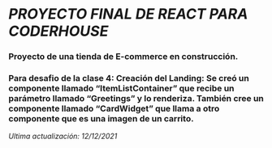 # *PROYECTO FINAL DE REACT PARA CODERHOUSE*


### Proyecto de una tienda de E-commerce en construcción.
### Para desafio de la clase 4: Creación del Landing: Se creó un componente llamado “ItemListContainer” que recibe un parámetro llamado “Greetings” y lo renderiza. También cree un componente llamado  “CardWidget” que llama a otro componente que es una imagen de un carrito.

_Ultima actualización: 12/12/2021_